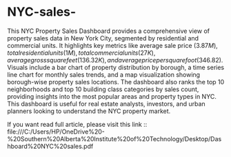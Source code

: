 # NYC-sales-
This NYC Property Sales Dashboard provides a comprehensive view of property sales data in New York City, segmented by residential and commercial units. It highlights key metrics like average sale price ($3.87M), total residential units (1M), total commercial units (27K), average gross square feet (136.32K), and average price per square foot ($346.82). Visuals include a bar chart of property distribution by borough, a time series line chart for monthly sales trends, and a map visualization showing borough-wise property sales locations. The dashboard also ranks the top 10 neighborhoods and top 10 building class categories by sales count, providing insights into the most popular areas and property types in NYC. This dashboard is useful for real estate analysts, investors, and urban planners looking to understand the NYC property market.


If you want read full article, please visit this link :: file:///C:/Users/HP/OneDrive%20-%20Southern%20Alberta%20Institute%20of%20Technology/Desktop/Dashboard%20NYC%20sales.pdf
